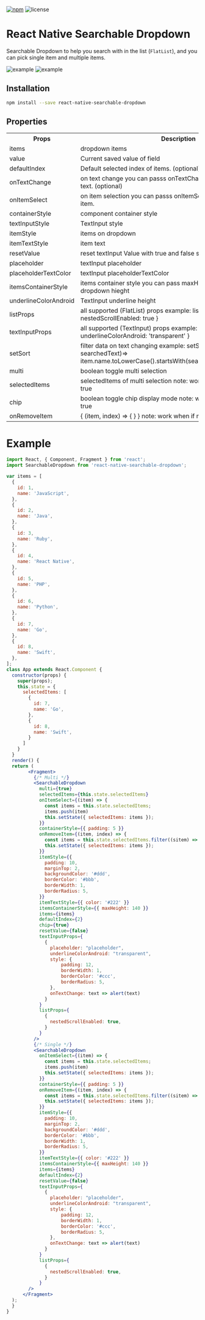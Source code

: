 [example-url]: https://i.imgur.com/mHGaOX5.gif
[screenshot-1]: https://i.imgur.com/OrsBmik.png
[screenshot-2]: https://i.imgur.com/yghQDw0.png
[npm-badge]: https://img.shields.io/npm/v/react-native-searchable-dropdown.svg?colorB=ff6d00
[npm-url]: https://npmjs.com/package/react-native-searchable-dropdown
[license-badge]: https://img.shields.io/npm/l/react-native-searchable-dropdown.svg?colorB=448aff

[![npm][npm-badge]][npm-url]
![license][license-badge]

# React Native Searchable Dropdown
Searchable Dropdown to help you search with in the list (`FlatList`), and you can pick single item and multiple items.

![example][example-url]
![example][screenshot-2]

## Installation

```bash
npm install --save react-native-searchable-dropdown
```
## Properties
<table>
	<tr>
		<th>Props</th>
		<th>Description</th>
	</tr>
	<tr>
	   <td>items</td>
	   <td>dropdown items</td>
   </tr>
	<tr>
	   <td>value</td>
	   <td>Current saved value of field</td>
   </tr>
	<tr>
	   <td>defaultIndex</td>
	   <td>Default selected index of items. (optional)</td>
   </tr>
	<tr>
		<td>onTextChange</td>
		<td>on text change you can passs onTextChange and catch the input text. (optional)</td>
   </tr>
   	<tr>
		<td>onItemSelect</td>
		<td>on item selection you can passs onItemSelect and catch the input item.   </td>
   </tr>
    <tr>
		<td>containerStyle</td>
		<td>component container style</td>
   </tr>
   <tr>
		<td>textInputStyle</td>
		<td>TextInput style</td>
   </tr>
    <tr>
		<td>itemStyle</td>
		<td>items on dropdown</td>
   </tr>
     <tr>
		<td>itemTextStyle</td>
		<td>item text</td>
   </tr>
     <tr>
		<td>resetValue</td>
		<td>reset textInput Value with true and false state</td>
   </tr>
   <tr>
		<td>placeholder</td>
		<td>textInput placeholder</td>
   </tr>        
   <tr>
		<td>placeholderTextColor</td>
		<td>textInput placeholderTextColor</td>
   </tr>        
   <tr>
	   <td>itemsContainerStyle</td>
	   <td>items container style you can pass maxHeight to restrict the items dropdown hieght</td>
   </tr>
    <tr>
	   <td>underlineColorAndroid</td>
	   <td>TextInput underline height</td>
   </tr>
    <tr>
	   <td>listProps</td>
     <td>
        all supported (FlatList) props example: listProps={ nestedScrollEnabled: true }
     </td>
	  <td>
    </td>
    <tr>
      <td>textInputProps</td>
      <td>
          all supported (TextInput) props example: textInputProps={ underlineColorAndroid: 'transparent' }
      </td>
   </tr>
   </tr>
    <tr>
	   <td>setSort</td>
	   <td>filter data on text changing example: setSort={(item, searchedText)=> item.name.toLowerCase().startsWith(searchedText.toLowerCase())}</td>
   </tr>
   <tr>
	   <td>multi</td>
	   <td>boolean toggle multi selection</td>
   </tr>
   <tr>
	   <td>selectedItems</td>
	   <td>selectedItems of multi selection note: work when if multi prop is true</td>
   </tr>
   <tr>
    <td>chip</td>
    <td>boolean toggle chip display mode note: work when if multi prop is true</td>
   </tr>
   <tr>
    <td>onRemoveItem</td>
    <td>{ (item, index) => { } } note: work when if multi prop is true</td>
   </tr>
</table>

# Example
```jsx
import React, { Component, Fragment } from 'react';
import SearchableDropdown from 'react-native-searchable-dropdown';

var items = [
  {
    id: 1,
    name: 'JavaScript',
  },
  {
    id: 2,
    name: 'Java',
  },
  {
    id: 3,
    name: 'Ruby',
  },
  {
    id: 4,
    name: 'React Native',
  },
  {
    id: 5,
    name: 'PHP',
  },
  {
    id: 6,
    name: 'Python',
  },
  {
    id: 7,
    name: 'Go',
  },
  {
    id: 8,
    name: 'Swift',
  },
];
class App extends React.Component {
  constructor(props) {
    super(props);
    this.state = {
      selectedItems: [
        {
          id: 7,
          name: 'Go',
        },
        {
          id: 8,
          name: 'Swift',
        }
      ]
    }
  }
  render() {
  return (
        <Fragment>
          {/* Multi */}
          <SearchableDropdown
            multi={true}
            selectedItems={this.state.selectedItems}
            onItemSelect={(item) => {
              const items = this.state.selectedItems;
              items.push(item)
              this.setState({ selectedItems: items });
            }}
            containerStyle={{ padding: 5 }}
            onRemoveItem={(item, index) => {
              const items = this.state.selectedItems.filter((sitem) => sitem.id !== item.id);
              this.setState({ selectedItems: items });
            }}
            itemStyle={{
              padding: 10,
              marginTop: 2,
              backgroundColor: '#ddd',
              borderColor: '#bbb',
              borderWidth: 1,
              borderRadius: 5,
            }}
            itemTextStyle={{ color: '#222' }}
            itemsContainerStyle={{ maxHeight: 140 }}
            items={items}
            defaultIndex={2}
            chip={true}
            resetValue={false}
            textInputProps={
              {
                placeholder: "placeholder",
                underlineColorAndroid: "transparent",
                style: {
                    padding: 12,
                    borderWidth: 1,
                    borderColor: '#ccc',
                    borderRadius: 5,
                },
                onTextChange: text => alert(text)
              }
            }
            listProps={
              {
                nestedScrollEnabled: true,
              }
            }
          />
          {/* Single */}
          <SearchableDropdown
            onItemSelect={(item) => {
              const items = this.state.selectedItems;
              items.push(item)
              this.setState({ selectedItems: items });
            }}
            containerStyle={{ padding: 5 }}
            onRemoveItem={(item, index) => {
              const items = this.state.selectedItems.filter((sitem) => sitem.id !== item.id);
              this.setState({ selectedItems: items });
            }}
            itemStyle={{
              padding: 10,
              marginTop: 2,
              backgroundColor: '#ddd',
              borderColor: '#bbb',
              borderWidth: 1,
              borderRadius: 5,
            }}
            itemTextStyle={{ color: '#222' }}
            itemsContainerStyle={{ maxHeight: 140 }}
            items={items}
            defaultIndex={2}
            resetValue={false}
            textInputProps={
              {
                placeholder: "placeholder",
                underlineColorAndroid: "transparent",
                style: {
                    padding: 12,
                    borderWidth: 1,
                    borderColor: '#ccc',
                    borderRadius: 5,
                },
                onTextChange: text => alert(text)
              }
            }
            listProps={
              {
                nestedScrollEnabled: true,
              }
            }
        />
      </Fragment>
  );
  }
}
```
